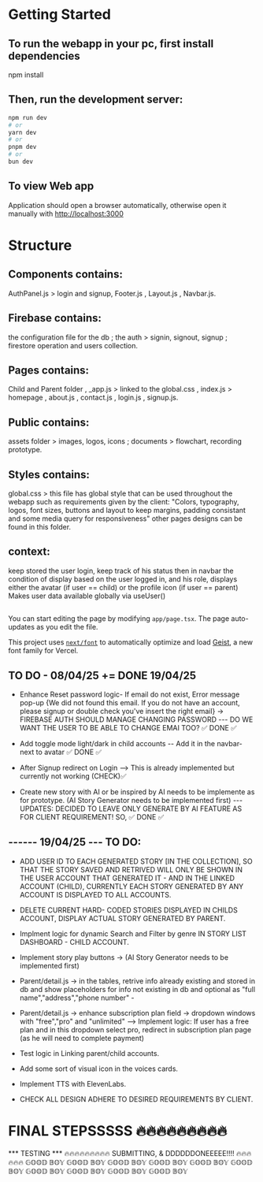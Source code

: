 # Getting Started

## To run the webapp in your pc, first install dependencies

npm install

## Then, run the development server:

```bash
npm run dev
# or
yarn dev
# or
pnpm dev
# or
bun dev
```

## To view Web app
Application should open a browser automatically,
otherwise open it manually with [http://localhost:3000](http://localhost:3000)


# Structure
## Components contains: 
AuthPanel.js > login and signup, 
Footer.js ,
Layout.js ,
Navbar.js.

## Firebase contains:
the configuration file for the db ;
the auth > signin, signout, signup ;
firestore operation and users collection.

## Pages contains:
Child and Parent folder ,
_app.js > linked to the global.css ,
index.js > homepage ,
about.js ,
contact.js ,
login.js ,
signup.js.

## Public contains:
assets folder > images, logos, icons ;
documents > flowchart, recording prototype.

## Styles contains:
global.css > this file has global style that can be used throughout the webapp such as requirements given by the client: "Colors, typography, logos, font sizes, buttons and layout to keep margins, padding consistant and some media query for responsiveness" 
other pages designs can be found in this folder.

## context:
keep stored the user login, keep track of his status 
then in navbar the condition of display based on the user logged in, and his role,
displays either the avatar (if user == child) or the profile icon (if user == parent)
Makes user data available globally via useUser()

##

You can start editing the page by modifying `app/page.tsx`. The page auto-updates as you edit the file.

This project uses [`next/font`](https://nextjs.org/docs/app/building-your-application/optimizing/fonts) to automatically optimize and load [Geist](https://vercel.com/font), a new font family for Vercel.




## TO DO - 08/04/25 += DONE 19/04/25

* Enhance Reset password logic- If email do not exist, Error message pop-up {We did not found this email. If you do not have an account, please signup or double check you've insert the right email} -> FIREBASE AUTH SHOULD MANAGE CHANGING PASSWORD --- DO WE WANT THE USER TO BE ABLE TO CHANGE EMAI TOO? ✅ DONE ✅

* Add toggle mode light/dark in child accounts -- Add it in the navbar-next to avatar ✅ DONE ✅

* After Signup redirect on Login --> This is already implemented but currently not working (CHECK)✅

* Create new story with AI or be inspired by AI needs to be implemente as for prototype. 
(AI Story Generator needs to be implemented first) --- UPDATES: DECIDED TO LEAVE ONLY GENERATE BY AI FEATURE AS FOR CLIENT REQUIREMENT! SO, ✅ DONE ✅



## ------ 19/04/25 --- TO DO:

* ADD USER ID TO EACH GENERATED STORY [IN THE COLLECTION], SO THAT THE STORY SAVED AND RETRIVED WILL ONLY BE SHOWN IN THE USER ACCOUNT THAT GENERATED IT - AND IN THE LINKED ACCOUNT (CHILD), CURRENTLY EACH STORY GENERATED BY ANY ACCOUNT IS DISPLAYED TO ALL ACCOUNTS.

* DELETE CURRENT HARD- CODED STORIES DISPLAYED IN CHILDS ACCOUNT, DISPLAY ACTUAL STORY GENERATED BY PARENT.
  
* Implment logic for dynamic Search and Filter by genre IN STORY LIST DASHBOARD - CHILD ACCOUNT.

* Implement story play buttons -> (AI Story Generator needs to be implemented first)

* Parent/detail.js -> in the tables, retrive info already existing and stored in db and show placeholders for info not existing in db and optional as "full name","address","phone number" - 

* Parent/detail.js -> enhance subscription plan field -> dropdown windows with "free","pro" and "unlimited" --> Implement logic: If user has a free plan and in this dropdown select pro, redirect in subscription plan page (as he will need to complete payment)

* Test logic in Linking parent/child accounts.

* Add some sort of visual icon in the voices cards.

* Implement TTS with ElevenLabs.

* CHECK ALL DESIGN ADHERE TO DESIRED REQUIREMENTS BY CLIENT.

# FINAL STEPSSSSS  🔥🔥🔥🔥🔥🔥🔥🔥🔥
*** TESTING *** 
🔥🔥🔥🔥🔥🔥🔥🔥🔥
SUBMITTING, & DDDDDDONEEEEE!!!! 🔥🔥🔥🔥🔥🔥
𝔾𝕆𝕆𝔻 𝔹𝕆𝕐 𝔾𝕆𝕆𝔻 𝔹𝕆𝕐 𝔾𝕆𝕆𝔻 𝔹𝕆𝕐 𝔾𝕆𝕆𝔻 𝔹𝕆𝕐 𝔾𝕆𝕆𝔻 𝔹𝕆𝕐 𝔾𝕆𝕆𝔻 𝔹𝕆𝕐 𝔾𝕆𝕆𝔻 𝔹𝕆𝕐 𝔾𝕆𝕆𝔻 𝔹𝕆𝕐 𝔾𝕆𝕆𝔻 𝔹𝕆𝕐 𝔾𝕆𝕆𝔻 𝔹𝕆𝕐
